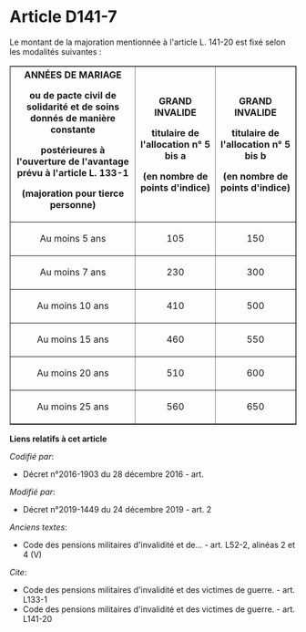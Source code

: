 # Article D141-7

Le montant de la majoration mentionnée à l'article L. 141-20 est fixé selon les modalités suivantes :

<table border="1">
  <tbody>
    <tr>
      <th>ANNÉES DE MARIAGE

ou de pacte civil de solidarité et de soins donnés de manière constante

postérieures à l'ouverture de l'avantage prévu à l'article L. 133-1

(majoration pour tierce personne)</th>
      <th>

GRAND INVALIDE

titulaire de l'allocation n° 5 bis a

(en nombre de points d'indice)</th>
      <th>

GRAND INVALIDE

titulaire de l'allocation n° 5 bis b

(en nombre de points d'indice)</th>
    </tr>
    <tr>
      <td align="center">

Au moins 5 ans</td>
      <td align="center">

105</td>
      <td align="center">

150</td>
    </tr>
    <tr>
      <td align="center">

Au moins 7 ans</td>
      <td align="center">

230</td>
      <td align="center">

300</td>
    </tr>
    <tr>
      <td align="center">

Au moins 10 ans</td>
      <td align="center">

410</td>
      <td align="center">

500</td>
    </tr>
    <tr>
      <td align="center">

Au moins 15 ans</td>
      <td align="center">

460</td>
      <td align="center">

550</td>
    </tr>
    <tr>
      <td align="center">

Au moins 20 ans</td>
      <td align="center">

510</td>
      <td align="center">

600</td>
    </tr>
    <tr>
      <td align="center">

Au moins 25 ans</td>
      <td align="center">

560</td>
      <td align="center">

650</td>
    </tr>
  </tbody>
</table>

**Liens relatifs à cet article**

_Codifié par_:

  - Décret n°2016-1903 du 28 décembre 2016 - art.

_Modifié par_:

  - Décret n°2019-1449 du 24 décembre 2019 - art. 2

_Anciens textes_:

  - Code des pensions militaires d'invalidité et de... - art. L52-2, alinéas 2  et 4 (V)

_Cite_:

  - Code des pensions militaires d'invalidité et des victimes de guerre. - art. L133-1
  - Code des pensions militaires d'invalidité et des victimes de guerre. - art. L141-20
